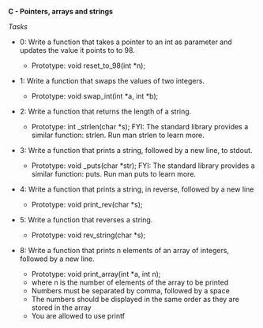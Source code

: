 **C - Pointers, arrays and strings**


*Tasks*

* 0: Write a function that takes a pointer to an int as parameter and updates the value it points to to 98.
	* Prototype: void reset_to_98(int *n);


* 1: Write a function that swaps the values of two integers.
	* Prototype: void swap_int(int *a, int *b);


* 2: Write a function that returns the length of a string.
	* Prototype: int _strlen(char *s);
FYI: The standard library provides a similar function: strlen. Run man strlen to learn more.


* 3: Write a function that prints a string, followed by a new line, to stdout.
	* Prototype: void _puts(char *str);
FYI: The standard library provides a similar function: puts. Run man puts to learn more.


* 4: Write a function that prints a string, in reverse, followed by a new line
	* Prototype: void print_rev(char *s);


* 5: Write a function that reverses a string.
	* Prototype: void rev_string(char *s);

* 8: Write a function that prints n elements of an array of integers, followed by a new line.
	* Prototype: void print_array(int *a, int n);
	* where n is the number of elements of the array to be printed
	* Numbers must be separated by comma, followed by a space
	* The numbers should be displayed in the same order as they are stored in the array
	* You are allowed to use printf




